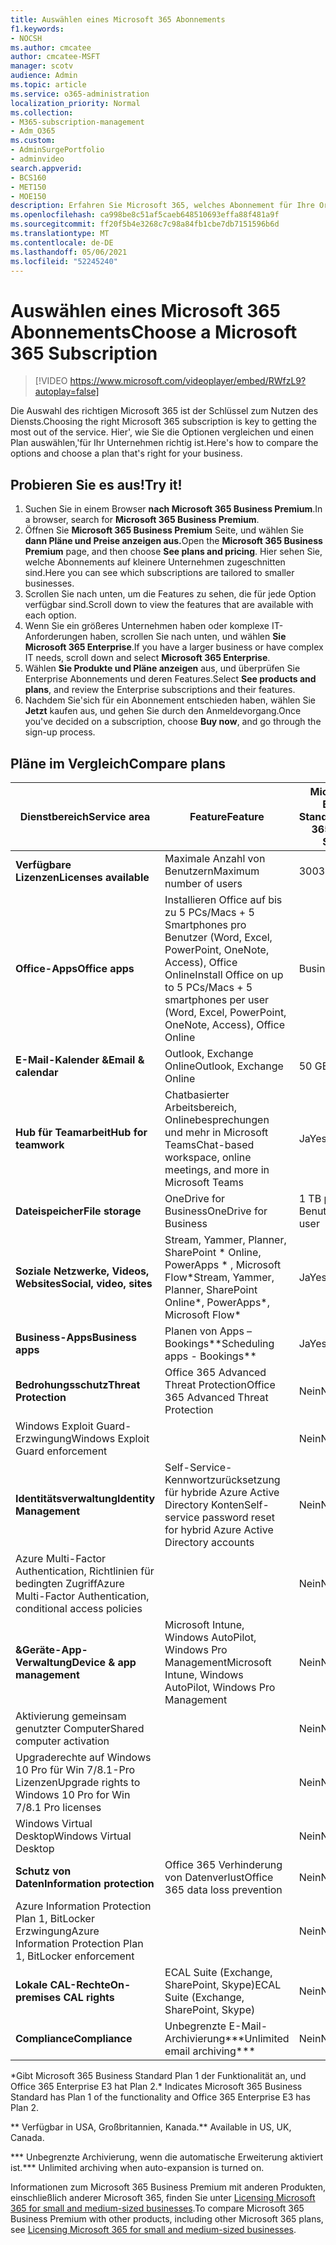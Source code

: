 ```yaml
---
title: Auswählen eines Microsoft 365 Abonnements
f1.keywords:
- NOCSH
ms.author: cmcatee
author: cmcatee-MSFT
manager: scotv
audience: Admin
ms.topic: article
ms.service: o365-administration
localization_priority: Normal
ms.collection:
- M365-subscription-management
- Adm_O365
ms.custom:
- AdminSurgePortfolio
- adminvideo
search.appverid:
- BCS160
- MET150
- MOE150
description: Erfahren Sie Microsoft 365, welches Abonnement für Ihre Organisation richtig ist.
ms.openlocfilehash: ca998be8c51af5caeb648510693effa88f481a9f
ms.sourcegitcommit: ff20f5b4e3268c7c98a84fb1cbe7db7151596b6d
ms.translationtype: MT
ms.contentlocale: de-DE
ms.lasthandoff: 05/06/2021
ms.locfileid: "52245240"
---
```

# <a name="choose-a-microsoft-365-subscription"></a><span data-ttu-id="6537e-103">Auswählen eines Microsoft 365 Abonnements</span><span class="sxs-lookup"><span data-stu-id="6537e-103">Choose a Microsoft 365 Subscription</span></span>

> [!VIDEO https://www.microsoft.com/videoplayer/embed/RWfzL9?autoplay=false]

<span data-ttu-id="6537e-104">Die Auswahl des richtigen Microsoft 365 ist der Schlüssel zum Nutzen des Diensts.</span><span class="sxs-lookup"><span data-stu-id="6537e-104">Choosing the right Microsoft 365 subscription is key to getting the most out of the service.</span></span> <span data-ttu-id="6537e-105">Hier&#39;, wie Sie die Optionen vergleichen und einen Plan auswählen,&#39;für Ihr Unternehmen richtig ist.</span><span class="sxs-lookup"><span data-stu-id="6537e-105">Here&#39;s how to compare the options and choose a plan that&#39;s right for your business.</span></span>

## <a name="try-it"></a><span data-ttu-id="6537e-106">Probieren Sie es aus!</span><span class="sxs-lookup"><span data-stu-id="6537e-106">Try it!</span></span>

1. <span data-ttu-id="6537e-107">Suchen Sie in einem Browser **nach Microsoft 365 Business Premium**.</span><span class="sxs-lookup"><span data-stu-id="6537e-107">In a browser, search for  **Microsoft 365 Business Premium**.</span></span>
2. <span data-ttu-id="6537e-108">Öffnen Sie **Microsoft 365 Business Premium** Seite, und wählen Sie **dann Pläne und Preise anzeigen aus.**</span><span class="sxs-lookup"><span data-stu-id="6537e-108">Open the  **Microsoft 365 Business Premium**  page, and then choose  **See plans and pricing**.</span></span> <span data-ttu-id="6537e-109">Hier sehen Sie, welche Abonnements auf kleinere Unternehmen zugeschnitten sind.</span><span class="sxs-lookup"><span data-stu-id="6537e-109">Here you can see which subscriptions are tailored to smaller businesses.</span></span>
3. <span data-ttu-id="6537e-110">Scrollen Sie nach unten, um die Features zu sehen, die für jede Option verfügbar sind.</span><span class="sxs-lookup"><span data-stu-id="6537e-110">Scroll down to view the features that are available with each option.</span></span>
4. <span data-ttu-id="6537e-111">Wenn Sie ein größeres Unternehmen haben oder komplexe IT-Anforderungen haben, scrollen Sie nach unten, und wählen **Sie Microsoft 365 Enterprise**.</span><span class="sxs-lookup"><span data-stu-id="6537e-111">If you have a larger business or have complex IT needs, scroll down and select  **Microsoft 365 Enterprise**.</span></span>
5. <span data-ttu-id="6537e-112">Wählen **Sie Produkte und Pläne anzeigen** aus, und überprüfen Sie Enterprise Abonnements und deren Features.</span><span class="sxs-lookup"><span data-stu-id="6537e-112">Select  **See products and plans**, and review the Enterprise subscriptions and their features.</span></span>
6. <span data-ttu-id="6537e-113">Nachdem Sie&#39;sich für ein Abonnement entschieden haben, wählen Sie  **Jetzt** kaufen aus, und gehen Sie durch den Anmeldevorgang.</span><span class="sxs-lookup"><span data-stu-id="6537e-113">Once you&#39;ve decided on a subscription, choose  **Buy now**, and go through the sign-up process.</span></span>

## <a name="compare-plans"></a><span data-ttu-id="6537e-114">Pläne im Vergleich</span><span class="sxs-lookup"><span data-stu-id="6537e-114">Compare plans</span></span>

| <span data-ttu-id="6537e-115">Dienstbereich</span><span class="sxs-lookup"><span data-stu-id="6537e-115">Service area</span></span> | <span data-ttu-id="6537e-116">Feature</span><span class="sxs-lookup"><span data-stu-id="6537e-116">Feature</span></span> | <span data-ttu-id="6537e-117">Microsoft 365 Business Standard</span><span class="sxs-lookup"><span data-stu-id="6537e-117">Microsoft 365 Business Standard</span></span> | <span data-ttu-id="6537e-118">Microsoft 365 Business Premium</span><span class="sxs-lookup"><span data-stu-id="6537e-118">Microsoft 365 Business Premium</span></span> | <span data-ttu-id="6537e-119">Office 365 Enterprise E3</span><span class="sxs-lookup"><span data-stu-id="6537e-119">Office 365 Enterprise E3</span></span> |
| --- | --- | --- | --- | --- |
| <span data-ttu-id="6537e-120">**Verfügbare Lizenzen**</span><span class="sxs-lookup"><span data-stu-id="6537e-120">**Licenses available**</span></span> | <span data-ttu-id="6537e-121">Maximale Anzahl von Benutzern</span><span class="sxs-lookup"><span data-stu-id="6537e-121">Maximum number of users</span></span> | <span data-ttu-id="6537e-122">300</span><span class="sxs-lookup"><span data-stu-id="6537e-122">300</span></span> | <span data-ttu-id="6537e-123">300</span><span class="sxs-lookup"><span data-stu-id="6537e-123">300</span></span> | <span data-ttu-id="6537e-124">Unbegrenzt</span><span class="sxs-lookup"><span data-stu-id="6537e-124">Unlimited</span></span> |
| <span data-ttu-id="6537e-125">**Office-Apps**</span><span class="sxs-lookup"><span data-stu-id="6537e-125">**Office apps**</span></span> | <span data-ttu-id="6537e-126">Installieren Office auf bis zu 5 PCs/Macs + 5 Smartphones pro Benutzer (Word, Excel, PowerPoint, OneNote, Access), Office Online</span><span class="sxs-lookup"><span data-stu-id="6537e-126">Install Office on up to 5 PCs/Macs + 5 smartphones per user (Word, Excel, PowerPoint, OneNote, Access), Office Online</span></span> | <span data-ttu-id="6537e-127">Business</span><span class="sxs-lookup"><span data-stu-id="6537e-127">Business</span></span> | <span data-ttu-id="6537e-128">Business</span><span class="sxs-lookup"><span data-stu-id="6537e-128">Business</span></span> | <span data-ttu-id="6537e-129">ProPlus</span><span class="sxs-lookup"><span data-stu-id="6537e-129">ProPlus</span></span> |
| <span data-ttu-id="6537e-130">**E-Mail-Kalender &amp;**</span><span class="sxs-lookup"><span data-stu-id="6537e-130">**Email &amp; calendar**</span></span> | <span data-ttu-id="6537e-131">Outlook, Exchange Online</span><span class="sxs-lookup"><span data-stu-id="6537e-131">Outlook, Exchange Online</span></span> | <span data-ttu-id="6537e-132">50 GB</span><span class="sxs-lookup"><span data-stu-id="6537e-132">50 GB</span></span> | <span data-ttu-id="6537e-133">50 GB</span><span class="sxs-lookup"><span data-stu-id="6537e-133">50 GB</span></span> | <span data-ttu-id="6537e-134">100 GB</span><span class="sxs-lookup"><span data-stu-id="6537e-134">100 GB</span></span> |
| <span data-ttu-id="6537e-135">**Hub für Teamarbeit**</span><span class="sxs-lookup"><span data-stu-id="6537e-135">**Hub for teamwork**</span></span> | <span data-ttu-id="6537e-136">Chatbasierter Arbeitsbereich, Onlinebesprechungen und mehr in Microsoft Teams</span><span class="sxs-lookup"><span data-stu-id="6537e-136">Chat-based workspace, online meetings, and more in Microsoft Teams</span></span> | <span data-ttu-id="6537e-137">Ja</span><span class="sxs-lookup"><span data-stu-id="6537e-137">Yes</span></span> | <span data-ttu-id="6537e-138">Ja</span><span class="sxs-lookup"><span data-stu-id="6537e-138">Yes</span></span> | <span data-ttu-id="6537e-139">Ja</span><span class="sxs-lookup"><span data-stu-id="6537e-139">Yes</span></span> |
| <span data-ttu-id="6537e-140">**Dateispeicher**</span><span class="sxs-lookup"><span data-stu-id="6537e-140">**File storage**</span></span> | <span data-ttu-id="6537e-141">OneDrive for Business</span><span class="sxs-lookup"><span data-stu-id="6537e-141">OneDrive for Business</span></span> | <span data-ttu-id="6537e-142">1 TB pro Benutzer</span><span class="sxs-lookup"><span data-stu-id="6537e-142">1 TB per user</span></span> | <span data-ttu-id="6537e-143">1 TB pro Benutzer</span><span class="sxs-lookup"><span data-stu-id="6537e-143">1 TB per user</span></span> | <span data-ttu-id="6537e-144">Unbegrenzt</span><span class="sxs-lookup"><span data-stu-id="6537e-144">Unlimited</span></span> |
| <span data-ttu-id="6537e-145">**Soziale Netzwerke, Videos, Websites**</span><span class="sxs-lookup"><span data-stu-id="6537e-145">**Social, video, sites**</span></span> | <span data-ttu-id="6537e-146">Stream, Yammer, Planner, SharePoint \* Online, PowerApps \* , Microsoft Flow\*</span><span class="sxs-lookup"><span data-stu-id="6537e-146">Stream, Yammer, Planner, SharePoint Online\*, PowerApps\*, Microsoft Flow\*</span></span> | <span data-ttu-id="6537e-147">Ja</span><span class="sxs-lookup"><span data-stu-id="6537e-147">Yes</span></span> | <span data-ttu-id="6537e-148">Ja</span><span class="sxs-lookup"><span data-stu-id="6537e-148">Yes</span></span> | <span data-ttu-id="6537e-149">Ja</span><span class="sxs-lookup"><span data-stu-id="6537e-149">Yes</span></span> |
| <span data-ttu-id="6537e-150">**Business-Apps**</span><span class="sxs-lookup"><span data-stu-id="6537e-150">**Business apps**</span></span> | <span data-ttu-id="6537e-151">Planen von Apps – Bookings\*\*</span><span class="sxs-lookup"><span data-stu-id="6537e-151">Scheduling apps - Bookings\*\*</span></span> | <span data-ttu-id="6537e-152">Ja</span><span class="sxs-lookup"><span data-stu-id="6537e-152">Yes</span></span> | <span data-ttu-id="6537e-153">Ja</span><span class="sxs-lookup"><span data-stu-id="6537e-153">Yes</span></span> | <span data-ttu-id="6537e-154">Ja</span><span class="sxs-lookup"><span data-stu-id="6537e-154">Yes</span></span> |
| <span data-ttu-id="6537e-155">**Bedrohungsschutz**</span><span class="sxs-lookup"><span data-stu-id="6537e-155">**Threat Protection**</span></span> | <span data-ttu-id="6537e-156">Office 365 Advanced Threat Protection</span><span class="sxs-lookup"><span data-stu-id="6537e-156">Office 365 Advanced Threat Protection</span></span> | <span data-ttu-id="6537e-157">Nein</span><span class="sxs-lookup"><span data-stu-id="6537e-157">No</span></span> | <span data-ttu-id="6537e-158">Ja</span><span class="sxs-lookup"><span data-stu-id="6537e-158">Yes</span></span> | <span data-ttu-id="6537e-159">Nein</span><span class="sxs-lookup"><span data-stu-id="6537e-159">No</span></span> |
 | <span data-ttu-id="6537e-160">Windows Exploit Guard-Erzwingung</span><span class="sxs-lookup"><span data-stu-id="6537e-160">Windows Exploit Guard enforcement</span></span>| | <span data-ttu-id="6537e-161">Nein</span><span class="sxs-lookup"><span data-stu-id="6537e-161">No</span></span> | <span data-ttu-id="6537e-162">Ja</span><span class="sxs-lookup"><span data-stu-id="6537e-162">Yes</span></span> | <span data-ttu-id="6537e-163">Nein</span><span class="sxs-lookup"><span data-stu-id="6537e-163">No</span></span> |
| <span data-ttu-id="6537e-164">**Identitätsverwaltung**</span><span class="sxs-lookup"><span data-stu-id="6537e-164">**Identity Management**</span></span> | <span data-ttu-id="6537e-165">Self-Service-Kennwortzurücksetzung für hybride Azure Active Directory Konten</span><span class="sxs-lookup"><span data-stu-id="6537e-165">Self-service password reset for hybrid Azure Active Directory accounts</span></span> | <span data-ttu-id="6537e-166">Nein</span><span class="sxs-lookup"><span data-stu-id="6537e-166">No</span></span> | <span data-ttu-id="6537e-167">Ja</span><span class="sxs-lookup"><span data-stu-id="6537e-167">Yes</span></span> | <span data-ttu-id="6537e-168">Nein</span><span class="sxs-lookup"><span data-stu-id="6537e-168">No</span></span> |
 | <span data-ttu-id="6537e-169">Azure Multi-Factor Authentication, Richtlinien für bedingten Zugriff</span><span class="sxs-lookup"><span data-stu-id="6537e-169">Azure Multi-Factor Authentication, conditional access policies</span></span> | | <span data-ttu-id="6537e-170">Nein</span><span class="sxs-lookup"><span data-stu-id="6537e-170">No</span></span> | <span data-ttu-id="6537e-171">Ja</span><span class="sxs-lookup"><span data-stu-id="6537e-171">Yes</span></span> | <span data-ttu-id="6537e-172">Nein</span><span class="sxs-lookup"><span data-stu-id="6537e-172">No</span></span> |
| <span data-ttu-id="6537e-173">**&amp;Geräte-App-Verwaltung**</span><span class="sxs-lookup"><span data-stu-id="6537e-173">**Device &amp; app management**</span></span> | <span data-ttu-id="6537e-174">Microsoft Intune, Windows AutoPilot, Windows Pro Management</span><span class="sxs-lookup"><span data-stu-id="6537e-174">Microsoft Intune, Windows AutoPilot, Windows Pro Management</span></span> | <span data-ttu-id="6537e-175">Nein</span><span class="sxs-lookup"><span data-stu-id="6537e-175">No</span></span> | <span data-ttu-id="6537e-176">Ja</span><span class="sxs-lookup"><span data-stu-id="6537e-176">Yes</span></span> | <span data-ttu-id="6537e-177">Nein</span><span class="sxs-lookup"><span data-stu-id="6537e-177">No</span></span> |
 | <span data-ttu-id="6537e-178">Aktivierung gemeinsam genutzter Computer</span><span class="sxs-lookup"><span data-stu-id="6537e-178">Shared computer activation</span></span> | | <span data-ttu-id="6537e-179">Nein</span><span class="sxs-lookup"><span data-stu-id="6537e-179">No</span></span> | <span data-ttu-id="6537e-180">Ja</span><span class="sxs-lookup"><span data-stu-id="6537e-180">Yes</span></span> | <span data-ttu-id="6537e-181">Ja</span><span class="sxs-lookup"><span data-stu-id="6537e-181">Yes</span></span> |
 | <span data-ttu-id="6537e-182">Upgraderechte auf Windows 10 Pro für Win 7/8.1-Pro Lizenzen</span><span class="sxs-lookup"><span data-stu-id="6537e-182">Upgrade rights to Windows 10 Pro for Win 7/8.1 Pro licenses</span></span> | | <span data-ttu-id="6537e-183">Nein</span><span class="sxs-lookup"><span data-stu-id="6537e-183">No</span></span> | <span data-ttu-id="6537e-184">Ja</span><span class="sxs-lookup"><span data-stu-id="6537e-184">Yes</span></span> | <span data-ttu-id="6537e-185">Nein</span><span class="sxs-lookup"><span data-stu-id="6537e-185">No</span></span> |
 | <span data-ttu-id="6537e-186">Windows Virtual Desktop</span><span class="sxs-lookup"><span data-stu-id="6537e-186">Windows Virtual Desktop</span></span> | | <span data-ttu-id="6537e-187">Nein</span><span class="sxs-lookup"><span data-stu-id="6537e-187">No</span></span> | <span data-ttu-id="6537e-188">Ja</span><span class="sxs-lookup"><span data-stu-id="6537e-188">Yes</span></span> | <span data-ttu-id="6537e-189">Nein</span><span class="sxs-lookup"><span data-stu-id="6537e-189">No</span></span> |
| <span data-ttu-id="6537e-190">**Schutz von Daten**</span><span class="sxs-lookup"><span data-stu-id="6537e-190">**Information protection**</span></span> | <span data-ttu-id="6537e-191">Office 365 Verhinderung von Datenverlust</span><span class="sxs-lookup"><span data-stu-id="6537e-191">Office 365 data loss prevention</span></span> | <span data-ttu-id="6537e-192">Nein</span><span class="sxs-lookup"><span data-stu-id="6537e-192">No</span></span> | <span data-ttu-id="6537e-193">Ja</span><span class="sxs-lookup"><span data-stu-id="6537e-193">Yes</span></span> | <span data-ttu-id="6537e-194">Ja</span><span class="sxs-lookup"><span data-stu-id="6537e-194">Yes</span></span> |
 | <span data-ttu-id="6537e-195">Azure Information Protection Plan 1, BitLocker Erzwingung</span><span class="sxs-lookup"><span data-stu-id="6537e-195">Azure Information Protection Plan 1, BitLocker enforcement</span></span> | | <span data-ttu-id="6537e-196">Nein</span><span class="sxs-lookup"><span data-stu-id="6537e-196">No</span></span> | <span data-ttu-id="6537e-197">Ja</span><span class="sxs-lookup"><span data-stu-id="6537e-197">Yes</span></span> | <span data-ttu-id="6537e-198">Nein</span><span class="sxs-lookup"><span data-stu-id="6537e-198">No</span></span> |
| <span data-ttu-id="6537e-199">**Lokale CAL-Rechte**</span><span class="sxs-lookup"><span data-stu-id="6537e-199">**On-premises CAL rights**</span></span> | <span data-ttu-id="6537e-200">ECAL Suite (Exchange, SharePoint, Skype)</span><span class="sxs-lookup"><span data-stu-id="6537e-200">ECAL Suite (Exchange, SharePoint, Skype)</span></span> | <span data-ttu-id="6537e-201">Nein</span><span class="sxs-lookup"><span data-stu-id="6537e-201">No</span></span> | <span data-ttu-id="6537e-202">Nein</span><span class="sxs-lookup"><span data-stu-id="6537e-202">No</span></span> | <span data-ttu-id="6537e-203">Ja</span><span class="sxs-lookup"><span data-stu-id="6537e-203">Yes</span></span> |
| <span data-ttu-id="6537e-204">**Compliance**</span><span class="sxs-lookup"><span data-stu-id="6537e-204">**Compliance**</span></span> | <span data-ttu-id="6537e-205">Unbegrenzte E-Mail-Archivierung\*\*\*</span><span class="sxs-lookup"><span data-stu-id="6537e-205">Unlimited email archiving\*\*\*</span></span> | <span data-ttu-id="6537e-206">Nein</span><span class="sxs-lookup"><span data-stu-id="6537e-206">No</span></span> | <span data-ttu-id="6537e-207">Ja</span><span class="sxs-lookup"><span data-stu-id="6537e-207">Yes</span></span> | <span data-ttu-id="6537e-208">Ja</span><span class="sxs-lookup"><span data-stu-id="6537e-208">Yes</span></span> |

<span data-ttu-id="6537e-209">\*Gibt Microsoft 365 Business Standard Plan 1 der Funktionalität an, und Office 365 Enterprise E3 hat Plan 2.</span><span class="sxs-lookup"><span data-stu-id="6537e-209">\* Indicates Microsoft 365 Business Standard has Plan 1 of the functionality and Office 365 Enterprise E3 has Plan 2.</span></span>

<span data-ttu-id="6537e-210">\*\* Verfügbar in USA, Großbritannien, Kanada.</span><span class="sxs-lookup"><span data-stu-id="6537e-210">\*\* Available in US, UK, Canada.</span></span>

<span data-ttu-id="6537e-211">\*\*\* Unbegrenzte Archivierung, wenn die automatische Erweiterung aktiviert ist.</span><span class="sxs-lookup"><span data-stu-id="6537e-211">\*\*\* Unlimited archiving when auto-expansion is turned on.</span></span>

<span data-ttu-id="6537e-212">Informationen zum Microsoft 365 Business Premium mit anderen Produkten, einschließlich anderer Microsoft 365, finden Sie unter [Licensing Microsoft 365 for small and medium-sized businesses](/office365/servicedescriptions/microsoft-365-service-descriptions/licensing-microsoft-365-in-smb).</span><span class="sxs-lookup"><span data-stu-id="6537e-212">To compare Microsoft 365 Business Premium with other products, including other Microsoft 365 plans, see [Licensing Microsoft 365 for small and medium-sized businesses](/office365/servicedescriptions/microsoft-365-service-descriptions/licensing-microsoft-365-in-smb).</span></span>
